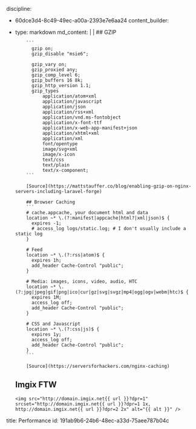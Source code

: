discipline:
  - 60dce3d4-8c49-49ec-a00a-2393e7e6aa24
content_builder:
  - 
    type: markdown
    md_content: |
      |
            ## GZIP
      
            ```
              gzip on;
              gzip_disable "msie6";
      
              gzip_vary on;
              gzip_proxied any;
              gzip_comp_level 6;
              gzip_buffers 16 8k;
              gzip_http_version 1.1;
              gzip_types
                  application/atom+xml
                  application/javascript
                  application/json
                  application/rss+xml
                  application/vnd.ms-fontobject
                  application/x-font-ttf
                  application/x-web-app-manifest+json
                  application/xhtml+xml
                  application/xml
                  font/opentype
                  image/svg+xml
                  image/x-icon
                  text/css
                  text/plain
                  text/x-component;
            ```
      
            [Source](https://mattstauffer.co/blog/enabling-gzip-on-nginx-servers-including-laravel-forge)
      
            ## Browser Caching
            ```
            # cache.appcache, your document html and data
            location ~* \.(?:manifest|appcache|html?|xml|json)$ {
              expires -1;
              # access_log logs/static.log; # I don't usually include a static log
            }
      
            # Feed
            location ~* \.(?:rss|atom)$ {
              expires 1h;
              add_header Cache-Control "public";
            }
      
            # Media: images, icons, video, audio, HTC
            location ~* \.(?:jpg|jpeg|gif|png|ico|cur|gz|svg|svgz|mp4|ogg|ogv|webm|htc)$ {
              expires 1M;
              access_log off;
              add_header Cache-Control "public";
            }
      
            # CSS and Javascript
            location ~* \.(?:css|js)$ {
              expires 1y;
              access_log off;
              add_header Cache-Control "public";
            }
            ```
      
            [Source](https://serversforhackers.com/nginx-caching)
      
      
      ## Imgix FTW
      
      ```
      <img src="http://domain.imgix.net{{ url }}?dpr=1" srcset="http://domain.imgix.net{{ url }}?dpr=1 1x, http://domain.imgix.net{{ url }}?dpr=2 2x" alt="{{ alt }}" />
      ```
title: Performance
id: 191ab9b6-24b6-48ec-a33d-75aee787b04c

